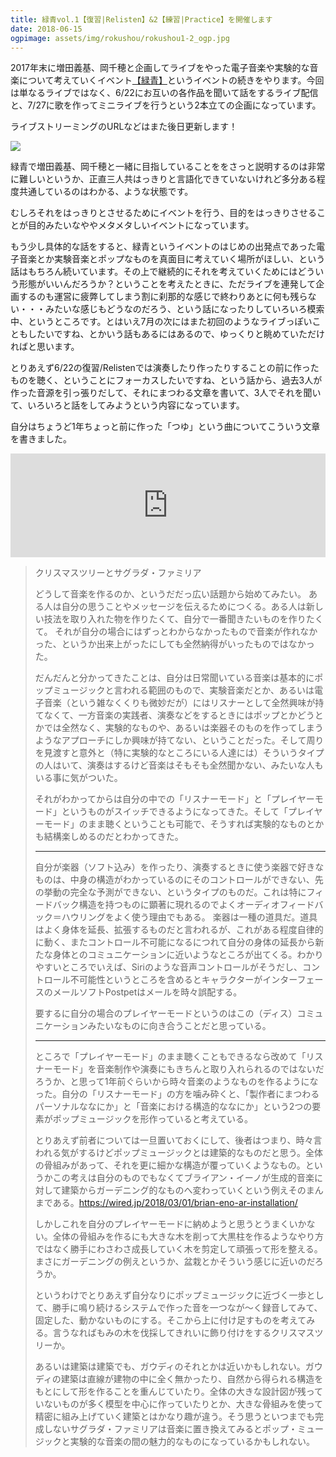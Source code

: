 ```yaml
---
title: 緑青vol.1【復習|Relisten】&2【練習|Practice】を開催します
date: 2018-06-15
ogpimage: assets/img/rokushou/rokushou1-2_ogp.jpg
---
```


2017年末に増田義基、岡千穂と企画してライブをやった電子音楽や実験的な音楽について考えていくイベント[【緑青】](/info/2017-11-30/rokushou_0/)というイベントの続きをやります。今回は単なるライブではなく、6/22にお互いの各作品を聞いて話をするライブ配信と、7/27に歌を作ってミニライブを行うという2本立ての企画になっています。

ライブストリーミングのURLなどはまた後日更新します！

![](/assets/img/rokushou/rokushou1-2.jpg)

<!--more-->

緑青で増田義基、岡千穂と一緒に目指していることををさっと説明するのは非常に難しいというか、正直三人共はっきりと言語化できていないけれど多分ある程度共通しているのはわかる、ような状態です。

むしろそれをはっきりとさせるためにイベントを行う、目的をはっきりさせることが目的みたいなややメタメタしいイベントになっています。

もう少し具体的な話をすると、緑青というイベントのはじめの出発点であった電子音楽とか実験音楽とポップなものを真面目に考えていく場所がほしい、という話はもちろん続いています。その上で継続的にそれを考えていくためにはどういう形態がいいんだろうか？ということを考えたときに、ただライブを連発して企画するのも運営に疲弊してしまう割に刹那的な感じで終わりあとに何も残らない・・・みたいな感じもどうなのだろう、という話になったりしていろいろ模索中、というところです。とはいえ7月の次にはまた初回のようなライブっぽいこともしたいですね、とかいう話もあるにはあるので、ゆっくりと眺めていただければと思います。

とりあえず6/22の復習/Relistenでは演奏したり作ったりすることの前に作ったものを聴く、ということにフォーカスしたいですね、という話から、過去3人が作った音源を引っ張りだして、それにまつわる文章を書いて、3人でそれを聞いて、いろいろと話をしてみようという内容になっています。

自分はちょうど1年ちょっと前に作った「つゆ」という曲についてこういう文章を書きました。

<iframe width="100%" height="166" scrolling="no" frameborder="no" allow="autoplay" src="https://w.soundcloud.com/player/?url=https%3A//api.soundcloud.com/tracks/333589247&color=%23ff5500&auto_play=false&hide_related=false&show_comments=true&show_user=true&show_reposts=false&show_teaser=true"></iframe>

> クリスマスツリーとサグラダ・ファミリア
>
> どうして音楽を作るのか、というだだっ広い話題から始めてみたい。
> ある人は自分の思うことやメッセージを伝えるためにつくる。ある人は新しい技法を取り入れた物を作りたくて、自分で一番聞きたいものを作りたくて。
> それが自分の場合にはずっとわからなかったもので音楽が作れなかった、というか出来上がったにしても全然納得がいったものではなかった。
>
> だんだんと分かってきたことは、自分は日常聞いている音楽は基本的にポップミュージックと言われる範囲のもので、実験音楽だとか、あるいは電子音楽（という雑なくくりも微妙だが）にはリスナーとして全然興味が持てなくて、一方音楽の実践者、演奏などをするときにはポップとかどうとかでは全然なく、実験的なものや、あるいは楽器そのものを作ってしまうようなアプローチにしか興味が持てない、ということだった。そして周りを見渡すと意外と（特に実験的なところにいる人達には）そういうタイプの人はいて、演奏はするけど音楽はそもそも全然聞かない、みたいな人もいる事に気がついた。
>
> それがわかってからは自分の中での「リスナーモード」と「プレイヤーモード」というものがスイッチできるようになってきた。そして「プレイヤーモード」のまま聴くということも可能で、そうすれば実験的なものとかも結構楽しめるのだとわかってきた。
>
> ---
>
> 自分が楽器（ソフト込み）を作ったり、演奏するときに使う楽器で好きなものは、中身の構造がわかっているのにそのコントロールができない、先の挙動の完全な予測ができない、というタイプのものだ。これは特にフィードバック構造を持つものに顕著に現れるのでよくオーディオフィードバック＝ハウリングをよく使う理由でもある。
> 楽器は一種の道具だ。道具はよく身体を延長、拡張するものだと言われるが、これがある程度自律的に動く、またコントロール不可能になるにつれて自分の身体の延長から新たな身体とのコミュニケーションに近いようなところが出てくる。わかりやすいところでいえば、Siriのような音声コントロールがそうだし、コントロール不可能性というところを含めるとキャラクターがインターフェースのメールソフトPostpetはメールを時々誤配する。
>
> 要するに自分の場合のプレイヤーモードというのはこの（ディス）コミュニケーションみたいなものに向き合うことだと思っている。
>
> ---
> ところで「プレイヤーモード」のまま聴くこともできるなら改めて「リスナーモード」を音楽制作や演奏にもきちんと取り入れられるのではないだろうか、と思って1年前ぐらいから時々音楽のようなものを作るようになった。自分の「リスナーモード」の方を噛み砕くと、「製作者にまつわるパーソナルななにか」と「音楽における構造的ななにか」という2つの要素がポップミュージックを形作っていると考えている。
>
> とりあえず前者については一旦置いておくにして、後者はつまり、時々言われる気がするけどポップミュージックとは建築的なものだと思う。全体の骨組みがあって、それを更に細かな構造が覆っていくようなもの。というかこの考えは自分のものでもなくてブライアン・イーノが生成的音楽に対して建築からガーデニング的なものへ変わっていくという例えそのまんまである。https://wired.jp/2018/03/01/brian-eno-ar-installation/
>
>
> しかしこれを自分のプレイヤーモードに納めようと思うとうまくいかない。全体の骨組みを作るにも大きな木を削って大黒柱を作るようなやり方ではなく勝手にわさわさ成長していく木を剪定して頑張って形を整える。まさにガーデニングの例えというか、盆栽とかそういう感じに近いのだろうか。
>
> というわけでとりあえず自分なりにポップミュージックに近づく一歩として、勝手に鳴り続けるシステムで作った音を一つなが～く録音してみて、固定した、動かないものにする。そこから上に付け足すものを考えてみる。言うなればもみの木を伐採してきれいに飾り付けをするクリスマスツリーか。
>
> あるいは建築は建築でも、ガウディのそれとかは近いかもしれない。ガウディの建築は直線が建物の中に全く無かったり、自然から得られる構造をもとにして形を作ることを重んじていたり。全体の大きな設計図が残っていないものが多く模型を中心に作っていたりとか、大きな骨組みを使って精密に組み上げていく建築とはかなり趣が違う。そう思うといつまでも完成しないサグラダ・ファミリアは音楽に置き換えてみるとポップ・ミュージックと実験的な音楽の間の魅力的なものになっているかもしれない。
>
